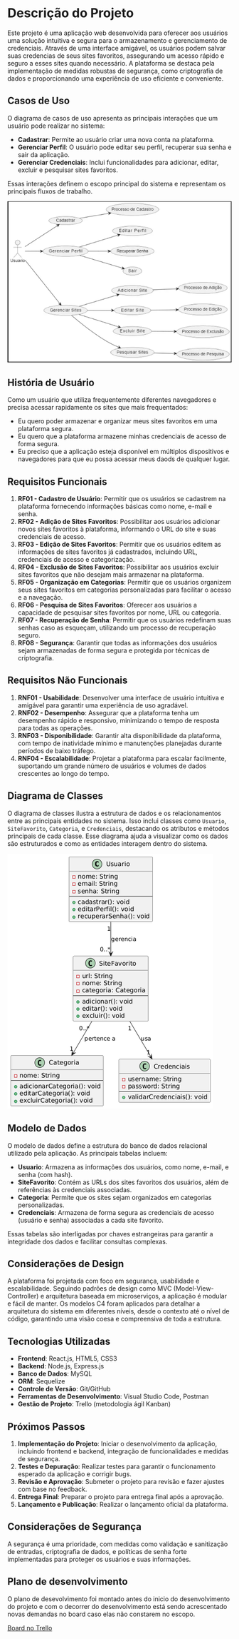 # Descrição do Projeto

Este projeto é uma aplicação web desenvolvida para oferecer aos usuários uma solução intuitiva e segura para o armazenamento e gerenciamento de credenciais. Através de uma interface amigável, os usuários podem salvar suas credencias de seus sites favoritos, assegurando um acesso rápido e seguro a esses sites quando necessário. A plataforma se destaca pela implementação de medidas robustas de segurança, como criptografia de dados e proporcionando uma experiência de uso eficiente e conveniente.

## Casos de Uso

O diagrama de casos de uso apresenta as principais interações que um usuário pode realizar no sistema:

- **Cadastrar**: Permite ao usuário criar uma nova conta na plataforma.
- **Gerenciar Perfil**: O usuário pode editar seu perfil, recuperar sua senha e sair da aplicação.
- **Gerenciar Credenciais**: Inclui funcionalidades para adicionar, editar, excluir e pesquisar sites favoritos.

Essas interações definem o escopo principal do sistema e representam os principais fluxos de trabalho.

![Diagrama de Casos de Uso](assets/useCases.png)

## História de Usuário

Como um usuário que utiliza frequentemente diferentes navegadores e precisa acessar rapidamente os sites que mais frequentados:

- Eu quero poder armazenar e organizar meus sites favoritos em uma plataforma segura.
- Eu quero que a plataforma armazene minhas credenciais de acesso de forma segura.
- Eu preciso que a aplicação esteja disponível em múltiplos dispositivos e navegadores para que eu possa acessar meus daods de qualquer lugar.

## Requisitos Funcionais

1. **RF01 - Cadastro de Usuário**: Permitir que os usuários se cadastrem na plataforma fornecendo informações básicas como nome, e-mail e senha.
2. **RF02 - Adição de Sites Favoritos**: Possibilitar aos usuários adicionar novos sites favoritos à plataforma, informando o URL do site e suas credenciais de acesso.
3. **RF03 - Edição de Sites Favoritos**: Permitir que os usuários editem as informações de sites favoritos já cadastrados, incluindo URL, credenciais de acesso e categorização.
4. **RF04 - Exclusão de Sites Favoritos**: Possibilitar aos usuários excluir sites favoritos que não desejam mais armazenar na plataforma.
5. **RF05 - Organização em Categorias**: Permitir que os usuários organizem seus sites favoritos em categorias personalizadas para facilitar o acesso e a navegação.
6. **RF06 - Pesquisa de Sites Favoritos**: Oferecer aos usuários a capacidade de pesquisar sites favoritos por nome, URL ou categoria.
7. **RF07 - Recuperação de Senha**: Permitir que os usuários redefinam suas senhas caso as esqueçam, utilizando um processo de recuperação seguro.
8. **RF08 - Segurança**: Garantir que todas as informações dos usuários sejam armazenadas de forma segura e protegida por técnicas de criptografia.

## Requisitos Não Funcionais

1. **RNF01 - Usabilidade**: Desenvolver uma interface de usuário intuitiva e amigável para garantir uma experiência de uso agradável.
2. **RNF02 - Desempenho**: Assegurar que a plataforma tenha um desempenho rápido e responsivo, minimizando o tempo de resposta para todas as operações.
3. **RNF03 - Disponibilidade**: Garantir alta disponibilidade da plataforma, com tempo de inatividade mínimo e manutenções planejadas durante períodos de baixo tráfego.
4. **RNF04 - Escalabilidade**: Projetar a plataforma para escalar facilmente, suportando um grande número de usuários e volumes de dados crescentes ao longo do tempo.

## Diagrama de Classes

O diagrama de classes ilustra a estrutura de dados e os relacionamentos entre as principais entidades no sistema. Isso inclui classes como `Usuario`, `SiteFavorito`, `Categoria`, e `Credenciais`, destacando os atributos e métodos principais de cada classe. Esse diagrama ajuda a visualizar como os dados são estruturados e como as entidades interagem dentro do sistema.

![Diagrama de Classes](assets/diagramClasses.png)

## Modelo de Dados

O modelo de dados define a estrutura do banco de dados relacional utilizado pela aplicação. As principais tabelas incluem:

- **Usuario**: Armazena as informações dos usuários, como nome, e-mail, e senha (com hash).
- **SiteFavorito**: Contém as URLs dos sites favoritos dos usuários, além de referências às credenciais associadas.
- **Categoria**: Permite que os sites sejam organizados em categorias personalizadas.
- **Credenciais**: Armazena de forma segura as credenciais de acesso (usuário e senha) associadas a cada site favorito.

Essas tabelas são interligadas por chaves estrangeiras para garantir a integridade dos dados e facilitar consultas complexas.

## Considerações de Design

A plataforma foi projetada com foco em segurança, usabilidade e escalabilidade. Seguindo padrões de design como MVC (Model-View-Controller) e arquitetura baseada em microserviços, a aplicação é modular e fácil de manter. Os modelos C4 foram aplicados para detalhar a arquitetura do sistema em diferentes níveis, desde o contexto até o nível de código, garantindo uma visão coesa e compreensiva de toda a estrutura.

## Tecnologias Utilizadas

- **Frontend**: React.js, HTML5, CSS3
- **Backend**: Node.js, Express.js
- **Banco de Dados**: MySQL
- **ORM**: Sequelize
- **Controle de Versão**: Git/GitHub
- **Ferramentas de Desenvolvimento**: Visual Studio Code, Postman
- **Gestão de Projeto**: Trello (metodologia ágil Kanban)

## Próximos Passos

1. **Implementação do Projeto**: Iniciar o desenvolvimento da aplicação, incluindo frontend e backend, integração de funcionalidades e medidas de segurança.
2. **Testes e Depuração**: Realizar testes para garantir o funcionamento esperado da aplicação e corrigir bugs.
3. **Revisão e Aprovação**: Submeter o projeto para revisão e fazer ajustes com base no feedback.
4. **Entrega Final**: Preparar o projeto para entrega final após a aprovação.
5. **Lançamento e Publicação**: Realizar o lançamento oficial da plataforma.

## Considerações de Segurança

A segurança é uma prioridade, com medidas como validação e sanitização de entradas, criptografia de dados, e políticas de senha forte implementadas para proteger os usuários e suas informações.

## Plano de desenvolvimento

O plano de desevolvimento foi montado antes do inicio do desenvolvimento do projeto e com o decorrer do desenvolvimento está sendo acrescentado novas demandas no board caso elas não constarem no escopo.

[Board no Trello](https://trello.com/invite/b/667f31bf02e809ab0fd22d43/ATTIb5d58c6dfff3b17fb84707c2b3a3d37b6408DC9A/portifolio)